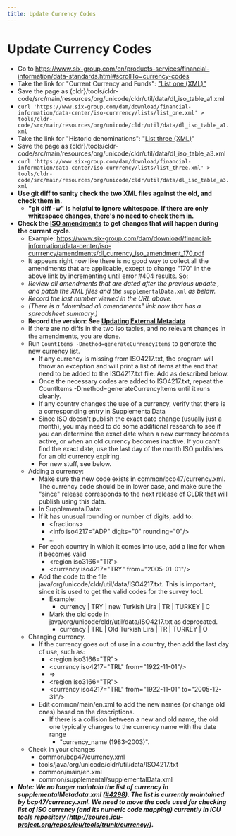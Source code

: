 ```yaml
---
title: Update Currency Codes
---
```


# Update Currency Codes

- Go to https://www.six-group.com/en/products-services/financial-information/data-standards.html#scrollTo=currency-codes
- Take the link for "Current Currency and Funds": ["List one (XML)"](https://www.six-group.com/dam/download/financial-information/data-center/iso-currrency/amendments/lists/list_one.xml)
- Save the page as {cldr}/tools/cldr\-code/src/main/resources/org/unicode/cldr/util/data/dl\_iso\_table\_a1\.xml
- ```curl 'https://www.six-group.com/dam/download/financial-information/data-center/iso-currrency/lists/list_one.xml' > tools/cldr-code/src/main/resources/org/unicode/cldr/util/data/dl_iso_table_a1.xml```
- Take the link for "Historic denominations": "[List three (XML)](https://www.six-group.com/dam/download/financial-information/data-center/iso-currrency/amendments/lists/list_three.xml)"
- Save the page as {cldr}/tools/cldr\-code/src/main/resources/org/unicode/cldr/util/data/dl\_iso\_table\_a3\.xml
- ```curl 'https://www.six-group.com/dam/download/financial-information/data-center/iso-currrency/lists/list_three.xml' > tools/cldr-code/src/main/resources/org/unicode/cldr/util/data/dl_iso_table_a3.xml```
- **Use git diff to sanity check the two XML files against the old, and check them in.**
    - **"git diff \-w" is helpful to ignore whitespace. If there are only whitespace changes, there's no need to check them in.**
- **Check the** [**ISO amendments**](https://www.six-group.com/en/products-services/financial-information/data-standards.html#scrollTo=amendments) **to get changes that will happen during the current cycle.**
    - Example: https://www.six-group.com/dam/download/financial-information/data-center/iso-currrency/amendments/dl_currency_iso_amendment_170.pdf
    - It appears right now like there is no good way to collect all the amendments that are applicable, except to change "170" in the above link by incrementing until error \#404 results. So:
    - *Review all amendments that are dated after the previous update , and patch the XML files and the* ```supplementalData.xml``` *as below.*
    - *Record the last number viewed in the URL above.*
    - *(There is a "download all amendments" link now that has a spreadsheet summary.)*
    - **Record the version: See** [**Updating External Metadata**](/development/updating-codes/external-version-metadata)
    - If there are no diffs in the two iso tables, and no relevant changes in the amendments, you are done.
    - Run ```CountItems -Dmethod=generateCurrencyItems``` to generate the new currency list.
        - If any currency is missing from ISO4217\.txt, the program will throw an exception and will print a list of items at the end that need to be added to the ISO4217\.txt file. Add as described below.
        - Once the necessary codes are added to ISO4217\.txt, repeat the CountItems \-Dmethod\=generateCurrencyItems until it runs cleanly.
        - If any country changes the use of a currency, verify that there is a corresponding entry in SupplementalData
        - Since ISO doesn't publish the exact date change (usually just a month), you may need to do some additional research to see if you can determine the exact date when a new currency becomes active, or when an old currency becomes inactive. If you can't find the exact date, use the last day of the month ISO publishes for an old currency expiring.
        - For new stuff, see below.
    - Adding a currency:
        - Make sure the new code exists in common/bcp47/currency.xml. The currency code should be in lower case, and make sure the "since" release corresponds to the next release of CLDR that will publish using this data.
        - In SupplementalData:
        - If it has unusual rounding or number of digits, add to:
            - \<fractions\>
            - \<info iso4217\="ADP" digits\="0" rounding\="0"/\>
            - ...
        - For each country in which it comes into use, add a line for when it becomes valid
            - \<region iso3166\="TR"\>
            - \<currency iso4217\="TRY" from\="2005\-01\-01"/\>
        - Add the code to the file java/org/unicode/cldr/util/data/ISO4217\.txt. This is important, since it is used to get the valid codes for the survey tool.
            - Example:
                - currency \| TRY \| new Turkish Lira \| TR \| TURKEY \| C
            - Mark the old code in java/org/unicode/cldr/util/data/ISO4217\.txt as deprecated.
                - currency \| TRL \| Old Turkish Lira \| TR \| TURKEY \| O
    - Changing currency.
        - If the currency goes out of use in a country, then add the last day of use, such as:
            - \<region iso3166\="TR"\>
            - \<currency iso4217\="TRL" from\="1922\-11\-01"/\>
            - \=\>
            - \<region iso3166\="TR"\>
            - \<currency iso4217\="TRL" from\="1922\-11\-01" to\="2005\-12\-31"/\>
        - Edit common/main/en.xml to add the new names (or change old ones) based on the descriptions.
            - If there is a collision between a new and old name, the old one typically changes to the currency name with the date range
                - "currency\_name (1983\-2003\)".
    - Check in your changes
        - common/bcp47/currency.xml
        - tools/java/org/unicode/cldr/util/data/ISO4217\.txt
        - common/main/en.xml
        - common/supplemental/supplementalData.xml
- ***Note: We no longer maintain the list of currency in supplementalMetadata.xml (***[***\#4298***](http://unicode.org/cldr/trac/ticket/4298)***). The list is currently maintained by bcp47/currency.xml. We need to move the code used for checking list of ISO currency (and its numeric code mapping) currently in ICU tools repository (http://source.icu-project.org/repos/icu/tools/trunk/currency/).***

